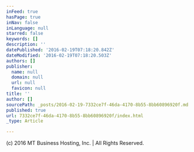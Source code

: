 ```yaml
---
inFeed: true
hasPage: true
inNav: false
inLanguage: null
starred: false
keywords: []
description: ''
datePublished: '2016-02-19T07:18:20.842Z'
dateModified: '2016-02-19T07:18:20.503Z'
authors: []
publisher:
  name: null
  domain: null
  url: null
  favicon: null
title: ''
author: []
sourcePath: _posts/2016-02-19-7332ce7f-46da-4170-8b55-8bb60896920f.md
published: true
url: 7332ce7f-46da-4170-8b55-8bb60896920f/index.html
_type: Article

---
```

(c) 2016 MT Business Hosting, Inc. | All Rights Reserved.